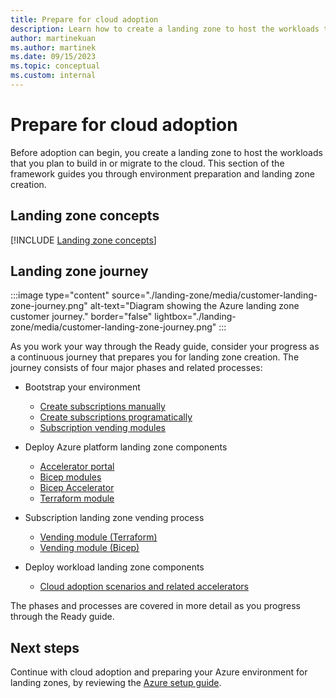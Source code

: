 ```yaml
---
title: Prepare for cloud adoption
description: Learn how to create a landing zone to host the workloads that you plan to build in the cloud or migrate to the cloud.
author: martinekuan
ms.author: martinek
ms.date: 09/15/2023
ms.topic: conceptual
ms.custom: internal
---
```


# Prepare for cloud adoption

Before adoption can begin, you create a landing zone to host the workloads that you plan to build in or migrate to the cloud. This section of the framework guides you through environment preparation and landing zone creation.

## Landing zone concepts

[!INCLUDE [Landing zone concepts](~/../architecture-center-pr/docs/landing-zones/includes/concepts.md)]

## Landing zone journey

:::image type="content" source="./landing-zone/media/customer-landing-zone-journey.png" alt-text="Diagram showing the Azure landing zone customer journey." border="false" lightbox="./landing-zone/media/customer-landing-zone-journey.png" :::

As you work your way through the Ready guide, consider your progress as a continuous journey that prepares you for landing zone creation. The journey consists of four major phases and related processes:

- Bootstrap your environment
  - [Create subscriptions manually](/azure/cost-management-billing/manage/create-subscription#create-a-subscription)
  - [Create subscriptions programatically](/azure/cost-management-billing/manage/programmatically-create-subscription)
  - [Subscription vending modules](/azure/cloud-adoption-framework/ready/landing-zone/design-area/subscription-vending)

- Deploy Azure platform landing zone components
  - [Accelerator portal](/azure/cloud-adoption-framework/ready/landing-zone/implementation-options#azure-landing-zone-accelerator-approach)
  - [Bicep modules](https://github.com/Azure/ALZ-Bicep)
  - [Bicep Accelerator](https://github.com/Azure/ALZ-Bicep/wiki/Accelerator)
  - [Terraform module](https://github.com/Azure/terraform-azurerm-caf-enterprise-scale/wiki/%5BExamples%5D-Deploy-Connectivity-Resources-With-Custom-Settings)
- Subscription landing zone vending process
  - [Vending module (Terraform)](https://github.com/Azure/terraform-azurerm-lz-vending)
  - [Vending module (Bicep)](https://github.com/Azure/bicep-lz-vending)
- Deploy workload landing zone components
  - [Cloud adoption scenarios and related accelerators](/azure/cloud-adoption-framework/scenarios/overview#scenarios-to-support-your-cloud-adoption-strategy)

The phases and processes are covered in more detail as you progress through the Ready guide.

## Next steps

Continue with cloud adoption and preparing your Azure environment for landing zones, by reviewing the [Azure setup guide](./azure-setup-guide/index.md).
